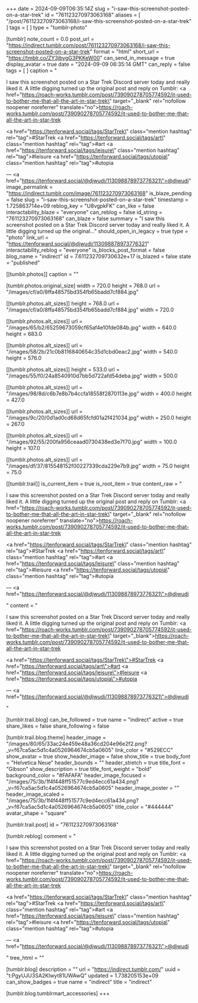 +++
date = 2024-09-09T06:35:14Z
slug = "i-saw-this-screenshot-posted-on-a-star-trek"
id = "761123270973063168"
aliases = [ "/post/761123270973063168/i-saw-this-screenshot-posted-on-a-star-trek" ]
tags = [ ]
type = "tumblr-photo"

[tumblr]
note_count = 0.0
post_url = "https://indirect.tumblr.com/post/761123270973063168/i-saw-this-screenshot-posted-on-a-star-trek"
format = "html"
short_url = "https://tmblr.co/ZY3jbygG3PKKeW00"
can_send_in_message = true
display_avatar = true
date = "2024-09-09 06:35:14 GMT"
can_reply = false
tags = [ ]
caption = "<p>I saw this screenshot posted on a Star Trek Discord server today and really liked it. A little digging turned up the original post and reply on Tumblr: <a href=\"https://roach-works.tumblr.com/post/739090278705774592/it-used-to-bother-me-that-all-the-art-in-star-trek\" target=\"_blank\" rel=\"nofollow noopener noreferrer\" translate=\"no\">https://roach-works.tumblr.com/post/739090278705774592/it-used-to-bother-me-that-all-the-art-in-star-trek</a></p><p><a href=\"https://tenforward.social/tags/StarTrek\" class=\"mention hashtag\" rel=\"tag\">#StarTrek</a> <a href=\"https://tenforward.social/tags/art\" class=\"mention hashtag\" rel=\"tag\">#art</a> <a href=\"https://tenforward.social/tags/leisure\" class=\"mention hashtag\" rel=\"tag\">#leisure</a> <a href=\"https://tenforward.social/tags/utopia\" class=\"mention hashtag\" rel=\"tag\">#utopia</a></p> — <a href=\"https://tenforward.social/@djwudi/113098878973776321\">@djwudi</a>"
image_permalink = "https://indirect.tumblr.com/image/761123270973063168"
is_blaze_pending = false
slug = "i-saw-this-screenshot-posted-on-a-star-trek"
timestamp = 1.725863714e+09
reblog_key = "U8vgpkFK"
can_like = false
interactability_blaze = "everyone"
can_reblog = false
id_string = "761123270973063168"
can_blaze = false
summary = "I saw this screenshot posted on a Star Trek Discord server today and really liked it. A little digging turned up the original..."
should_open_in_legacy = true
type = "photo"
link_url = "https://tenforward.social/@djwudi/113098878973776321"
interactability_reblog = "everyone"
is_blocks_post_format = false
blog_name = "indirect"
id = 7.611232709730632e+17
is_blazed = false
state = "published"

[[tumblr.photos]]
caption = ""

[tumblr.photos.original_size]
width = 720.0
height = 768.0
url = "/images/cf/a0/8ffa48575bd354fb65badd7cf884.jpg"

[[tumblr.photos.alt_sizes]]
height = 768.0
url = "/images/cf/a0/8ffa48575bd354fb65badd7cf884.jpg"
width = 720.0

[[tumblr.photos.alt_sizes]]
url = "/images/65/b2/65259673059cf65af4e10fde084b.jpg"
width = 640.0
height = 683.0

[[tumblr.photos.alt_sizes]]
url = "/images/58/2b/21c0b8116840654c35d1cbd0eac2.jpg"
width = 540.0
height = 576.0

[[tumblr.photos.alt_sizes]]
height = 533.0
url = "/images/55/f0/24a8540910d7bb5d722afd54deba.jpg"
width = 500.0

[[tumblr.photos.alt_sizes]]
url = "/images/98/8d/c6b7e8b7b4ccfa18558f2870113e.jpg"
width = 400.0
height = 427.0

[[tumblr.photos.alt_sizes]]
url = "/images/9c/20/0d1ad0cd68d65fcfd01a2f421034.jpg"
width = 250.0
height = 267.0

[[tumblr.photos.alt_sizes]]
url = "/images/92/55/200fa956ceaad0730438ed3e7f70.jpg"
width = 100.0
height = 107.0

[[tumblr.photos.alt_sizes]]
url = "/images/df/37/815548152f00227339cda229e7b9.jpg"
width = 75.0
height = 75.0

[[tumblr.trail]]
is_current_item = true
is_root_item = true
content_raw = "<p><p>I saw this screenshot posted on a Star Trek Discord server today and really liked it. A little digging turned up the original post and reply on Tumblr: <a href=\"https://roach-works.tumblr.com/post/739090278705774592/it-used-to-bother-me-that-all-the-art-in-star-trek\" target=\"_blank\" rel=\"nofollow noopener noreferrer\" translate=\"no\">https://roach-works.tumblr.com/post/739090278705774592/it-used-to-bother-me-that-all-the-art-in-star-trek</a></p><p><a href=\"https://tenforward.social/tags/StarTrek\" class=\"mention hashtag\" rel=\"tag\">#StarTrek</a> <a href=\"https://tenforward.social/tags/art\" class=\"mention hashtag\" rel=\"tag\">#art</a> <a href=\"https://tenforward.social/tags/leisure\" class=\"mention hashtag\" rel=\"tag\">#leisure</a> <a href=\"https://tenforward.social/tags/utopia\" class=\"mention hashtag\" rel=\"tag\">#utopia</a></p> — <a href=\"https://tenforward.social/@djwudi/113098878973776321\">@djwudi</a></p>"
content = "<p><p>I saw this screenshot posted on a Star Trek Discord server today and really liked it. A little digging turned up the original post and reply on Tumblr: <a href=\"https://roach-works.tumblr.com/post/739090278705774592/it-used-to-bother-me-that-all-the-art-in-star-trek\" target=\"_blank\">https://roach-works.tumblr.com/post/739090278705774592/it-used-to-bother-me-that-all-the-art-in-star-trek</a></p><p><a href=\"https://tenforward.social/tags/StarTrek\">#StarTrek</a> <a href=\"https://tenforward.social/tags/art\">#art</a> <a href=\"https://tenforward.social/tags/leisure\">#leisure</a> <a href=\"https://tenforward.social/tags/utopia\">#utopia</a></p> &mdash; <a href=\"https://tenforward.social/@djwudi/113098878973776321\">@djwudi</a></p>"

[tumblr.trail.blog]
can_be_followed = true
name = "indirect"
active = true
share_likes = false
share_following = false

[tumblr.trail.blog.theme]
header_image = "/images/80/65/33ac24e459e48a36cd204e96e2f2.png?_v=f67ca5ac5d1c4a0526964674cb5a0605"
link_color = "#529ECC"
show_avatar = true
show_header_image = false
show_title = true
body_font = "Helvetica Neue"
header_bounds = ""
header_stretch = true
title_font = "Gibson"
show_description = true
title_font_weight = "bold"
background_color = "#FAFAFA"
header_image_focused = "/images/75/3b/1f4f448ff51577c9ed4ecc61a434.png?_v=f67ca5ac5d1c4a0526964674cb5a0605"
header_image_poster = ""
header_image_scaled = "/images/75/3b/1f4f448ff51577c9ed4ecc61a434.png?_v=f67ca5ac5d1c4a0526964674cb5a0605"
title_color = "#444444"
avatar_shape = "square"

[tumblr.trail.post]
id = "761123270973063168"

[tumblr.reblog]
comment = "<p><p>I saw this screenshot posted on a Star Trek Discord server today and really liked it. A little digging turned up the original post and reply on Tumblr: <a href=\"https://roach-works.tumblr.com/post/739090278705774592/it-used-to-bother-me-that-all-the-art-in-star-trek\" target=\"_blank\" rel=\"nofollow noopener noreferrer\" translate=\"no\">https://roach-works.tumblr.com/post/739090278705774592/it-used-to-bother-me-that-all-the-art-in-star-trek</a></p><p><a href=\"https://tenforward.social/tags/StarTrek\" class=\"mention hashtag\" rel=\"tag\">#StarTrek</a> <a href=\"https://tenforward.social/tags/art\" class=\"mention hashtag\" rel=\"tag\">#art</a> <a href=\"https://tenforward.social/tags/leisure\" class=\"mention hashtag\" rel=\"tag\">#leisure</a> <a href=\"https://tenforward.social/tags/utopia\" class=\"mention hashtag\" rel=\"tag\">#utopia</a></p> — <a href=\"https://tenforward.social/@djwudi/113098878973776321\">@djwudi</a></p>"
tree_html = ""

[tumblr.blog]
description = ""
url = "https://indirect.tumblr.com/"
uuid = "t:PgyUJU3SA2Klwyt81UWAwQ"
updated = 1.738205153e+09
can_show_badges = true
name = "indirect"
title = "indirect"

[tumblr.blog.tumblrmart_accessories]
+++
